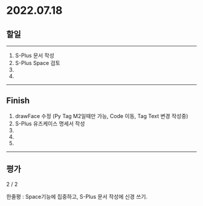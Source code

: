 # 2022.07.18

## 할일

------

1. S-Plus 문서 작성
2. S-Plus Space 검토
3. 
4. 








------

## Finish

1. drawFace 수정 (Py Tag M2일때만 가능, Code 이동, Tag Text 변경 작성중)
2. S-Plus 유즈케이스 명세서 작성
3. 
4. 
5. 


------

## 평가

  2 / 2

한줄평 : Space기능에 집중하고, S-Plus 문서 작성에 신경 쓰기.